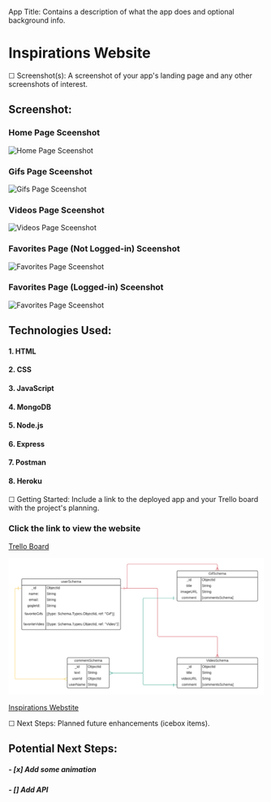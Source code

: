  App Title: Contains a description of what the app does and optional background info.

 # **Inspirations Website**

☐ Screenshot(s): A screenshot of your app's landing page and any other screenshots of interest.

## Screenshot:

### Home Page Sceenshot
![Home Page Sceenshot](/public/images/wireframe-previews/screenshots/homepage-screenshot.png)

### Gifs Page Sceenshot
![Gifs Page Sceenshot](images/wireframe-previews/screenshots/gifs-screenshot.png)

### Videos Page Sceenshot
![Videos Page Sceenshot](./images/wireframe-previews/screenshots/gifs-screenshot.png)

### Favorites Page (Not Logged-in) Sceenshot
![Favorites Page Sceenshot](../public/images/wireframe-previews/screenshots/gifs-screenshot.png)

### Favorites Page (Logged-in) Sceenshot
![Favorites Page Sceenshot]()

## Technologies Used: 

#### 1. HTML
#### 2. CSS
#### 3. JavaScript
#### 4. MongoDB
#### 5. Node.js
#### 6. Express
#### 7. Postman
#### 8. Heroku



☐ Getting Started: Include a link to the deployed app and your Trello board with the project's planning.

### Click the link to view the website
[Trello Board](https://trello.com/b/Mq3Qp8RD)

![ERD](wireframe-previews/erd/ga-project-2.png)

[Inspirations Webstite]() 


☐ Next Steps: Planned future enhancements (icebox items).
## Potential Next Steps: 

##### - [x] Add some animation
##### - [] Add API

